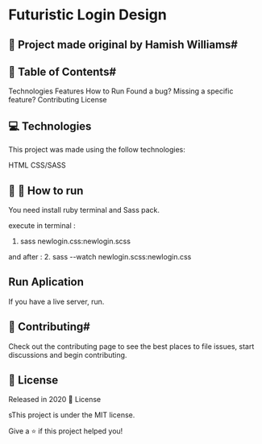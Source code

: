 # Futuristic Login Design
 

## 🚀 Project made original by Hamish Williams#

## 📌 Table of Contents#
Technologies
Features
How to Run
Found a bug? Missing a specific feature?
Contributing
License

## 💻 Technologies #
This project was made using the follow technologies:

HTML
CSS/SASS

## 🚀 👷 How to run

 You need install ruby terminal and Sass pack. 

 execute in terminal :
 1. sass newlogin.css:newlogin.scss

 and after :
 2. sass --watch newlogin.scss:newlogin.css


## Run Aplication
 If you have a live server, run.


## 🎉 Contributing#
Check out the contributing page to see the best places to file issues, start discussions and begin contributing.

## 📕 License
Released in 2020 📕 License

sThis project is under the MIT license.

Give a ⭐️ if this project helped you!